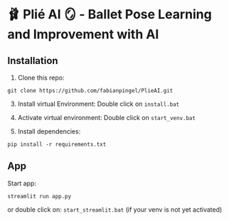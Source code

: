 # 🩰 Plié AI 🪞 -  Ballet Pose Learning and Improvement with AI

## Installation
1. Clone this repo:
````
git clone https://github.com/fabianpingel/PlieAI.git
````

3. Install virtual Environment:  Double click on `install.bat`

4. Activate virtual environment:  Double click on `start_venv.bat`

5. Install dependencies:
```
pip install -r requirements.txt
```

## App

Start app:
```
streamlit run app.py
```

or double click on: `start_streamlit.bat` (if your venv is not yet activated)


